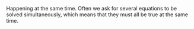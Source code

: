 Happening at the same time. Often we ask for several equations to be
solved simultaneously, which means that they must all be true at the
same time.
